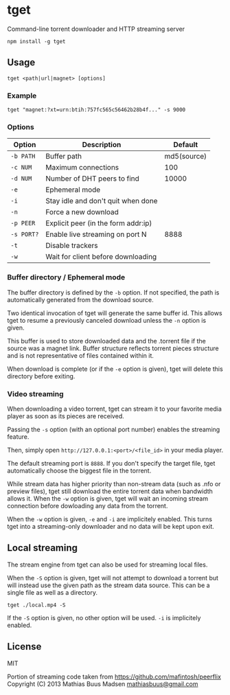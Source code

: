 tget
====

Command-line torrent downloader and HTTP streaming server

`npm install -g tget`

## Usage

`tget <path|url|magnet> [options]`

### Example

`tget "magnet:?xt=urn:btih:757fc565c56462b28b4f..." -s 9000`

### Options

|  Option      |  Description                          |  Default      |
|--------------|---------------------------------------|---------------|
|  `-b PATH`   |  Buffer path                          |  md5(source)  |
|  `-c NUM`    |  Maximum connections                  |  100          |
|  `-d NUM`    |  Number of DHT peers to find          |  10000        |
|  `-e`        |  Ephemeral mode                       |               |
|  `-i`        |  Stay idle and don't quit when done   |               |
|  `-n`        |  Force a new download                 |               |
|  `-p PEER`   |  Explicit peer (in the form addr:ip)  |               |
|  `-s PORT?`  |  Enable live streaming on port N      |  8888         |
|  `-t`        |  Disable trackers                     |               |
|  `-w`        |  Wait for client before downloading   |               |

### Buffer directory / Ephemeral mode

The buffer directory is defined by the `-b` option. If not specified,
the path is automatically generated from the download source.

Two identical invocation of tget will generate the same buffer id.
This allows tget to resume a previously canceled download unless the
`-n` option is given.

This buffer is used to store downloaded data and the .torrent file
if the source was a magnet link. Buffer structure reflects torrent
pieces structure and is not representative of files contained within
it.

When download is complete (or if the `-e` option is given), tget will
delete this directory before exiting.

### Video streaming

When downloading a video torrent, tget can stream it to your favorite
media player as soon as its pieces are received.

Passing the `-s` option (with an optional port number) enables the
streaming feature.

Then, simply open `http://127.0.0.1:<port>/<file_id>` in your media player.

The default streaming port is `8888`. If you don't specify the target
file, tget automatically choose the biggest file in the torrent.

While stream data has higher priority than non-stream data (such as
.nfo or preview files), tget still download the entire torrent data
when bandwidth allows it. When the `-w` option is given, tget will wait
an incoming stream connection before dowloading any data from the torrent.

When the `-w` option is given, `-e` and `-i` are implicitely enabled.
This turns tget into a streaming-only downloader and no data will be
kept upon exit.

## Local streaming

The stream engine from tget can also be used for streaming local files.

When the `-S` option is given, tget will not attempt to download a
torrent but will instead use the given path as the stream data source.
This can be a single file as well as a directory.

`tget ./local.mp4 -S`

If the `-S` option is given, no other option will be used.
`-i` is implicitely enabled.

## License

MIT

Portion of streaming code taken from <https://github.com/mafintosh/peerflix>
Copyright (C) 2013 Mathias Buus Madsen <mathiasbuus@gmail.com>
